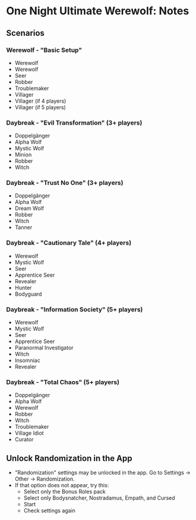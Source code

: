 # One Night Ultimate Werewolf: Notes

## Scenarios

### Werewolf - "Basic Setup"

- Werewolf
- Werewolf
- Seer
- Robber
- Troublemaker
- Villager
- Villager (if 4 players)
- Villager (if 5 players)

### Daybreak - "Evil Transformation" (3+ players)

- Doppelgänger
- Alpha Wolf
- Mystic Wolf
- Minion
- Robber
- Witch

### Daybreak - "Trust No One" (3+ players)

- Doppelgänger
- Alpha Wolf
- Dream Wolf
- Robber
- Witch
- Tanner

### Daybreak - "Cautionary Tale" (4+ players)

- Werewolf
- Mystic Wolf
- Seer
- Apprentice Seer
- Revealer
- Hunter
- Bodyguard

### Daybreak - "Information Society" (5+ players)

- Werewolf
- Mystic Wolf
- Seer
- Apprentice Seer
- Paranormal Investigator
- Witch
- Insomniac
- Revealer

### Daybreak - "Total Chaos" (5+ players)

- Doppelgänger
- Alpha Wolf
- Werewolf
- Robber
- Witch
- Troublemaker
- Village Idiot
- Curator

## Unlock Randomization in the App

- "Randomization" settings may be unlocked in the app. Go to Settings -> Other -> Randomization.
- If that option does not appear, try this:
    - Select only the Bonus Roles pack
    - Select only Bodysnatcher, Nostradamus, Empath, and Cursed
    - Start
    - Check settings again
